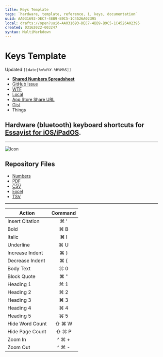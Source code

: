 ```yaml
---
title: Keys Template
tags: `hardware, template, reference, i, keys, documentation`
uuid: AA031693-DEC7-4BB9-B9C5-1C4526A02395
local: drafts://open?uuid=AA031693-DEC7-4BB9-B9C5-1C4526A02395
created: 03162022-003247
syntax: MultiMarkdown
---
```

 # Keys Template 
Updated `[[date|%m%d%Y-%H%M%S]]`

- [**Shared Numbers Spreadsheet**](https://www.icloud.com/numbers/)
- [GitHub Issue](https://github.com/ExtraKeys/keys/issues/)
- [WTF](https://davidblue.wtf/drafts/[[uuid]].html)
- [Local](shareddocuments:///private/var/mobile/Library/Mobile%20Documents/com~apple~CloudDocs/Written/[[uuid]].md)
- [App Store Share URL](https://apps.apple.com/us/app/)
- [Gist](https://gist.github.com/extratone/)
- Things

## Hardware (bluetooth) keyboard shortcuts for [Essayist for iOS/iPadOS](https://apps.apple.com/us/app/essayist-apa-mla-more/id1537845384).

---

![Icon]()

<script src=""></script>

## Repository Files

- [Numbers](https://github.com/ExtraKeys/keys/blob/main/essayist/EssayistKeyboardShortcuts.numbers)
- [PDF](https://github.com/ExtraKeys/keys/blob/main/essayist/EssayistKeyboardShortcuts.pdf)
- [CSV](https://github.com/ExtraKeys/keys/blob/main/essayist/EssayistKeyboardShortcuts.csv)
- [Excel](https://github.com/ExtraKeys/keys/blob/main/essayist/EssayistKeyboardShortcuts.xlsx)
- [TSV](https://github.com/ExtraKeys/keys/blob/main/essayist/EssayistKeyboardShortcuts.tsv)

---

| Action          | Command |
|-----------------|:-------:|
| Insert Citation | ⌘ '     |
| Bold            | ⌘ B     |
| Italic          | ⌘ I     |
| Underline       | ⌘ U     |
| Increase Indent | ⌘ }     |
| Decrease Indent | ⌘ {     |
| Body Text       | ⌘ 0     |
| Block Quote     | ⌘ "     |
| Heading 1       | ⌘ 1     |
| Heading 2       | ⌘ 2     |
| Heading 3       | ⌘ 3     |
| Heading 4       | ⌘ 4     |
| Heading 5       | ⌘ 5     |
| Hide Word Count | ⇧ ⌘ W   |
| Hide Page Count | ⇧ ⌘ P   |
| Zoom In         | ^ ⌘ +   |
| Zoom Out        | ^ ⌘ -   |